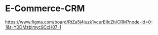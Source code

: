 # E-Commerce-CRM
https://www.figma.com/board/RtZa5j4iuzk1vcurEIIcZh/CRM?node-id=0-1&t=Y0DMzblmyc9CcH07-1
